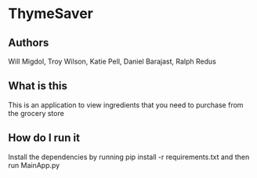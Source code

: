 # ThymeSaver
## Authors
Will Migdol, Troy Wilson, Katie Pell, Daniel Barajast, Ralph Redus

## What is this
This is an application to view ingredients that you need to purchase from the grocery store

## How do I run it
Install the dependencies by running pip install -r requirements.txt and then run MainApp.py

